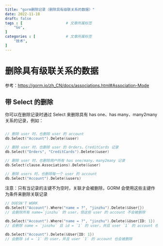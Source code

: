 ```yaml
---
title: "gorm删除记录（删除具有级联关系的数据）"
date: 2022-11-18
draft: false
tags : [                    # 文章所属标签
    "Go",
]
categories : [              # 文章所属标签
    "技术",
]
---
```



# 删除具有级联关系的数据

参考：https://gorm.io/zh_CN/docs/associations.html#Association-Mode

## 带 Select 的删除

你可以在删除记录时通过 Select 来删除具有 has one、has many、many2many 关系的记录，例如：

```go

// 删除 user 时，也删除 user 的 account
db.Select("Account").Delete(&user)

// 删除 user 时，也删除 user 的 Orders、CreditCards 记录
db.Select("Orders", "CreditCards").Delete(&user)

// 删除 user 时，也删除用户所有 has one/many、many2many 记录
db.Select(clause.Associations).Delete(&user)

// 删除 users 时，也删除每一个 user 的 account
db.Select("Account").Delete(&users)

```

注意：只有当记录的主键不为空时，关联才会被删除，GORM 会使用这些主键作为条件来删除关联记录

```go
// DOESN'T WORK
db.Select("Account").Where("name = ?", "jinzhu").Delete(&User{})
// 会删除所有 name=`jinzhu` 的 user，但这些 user 的 account 不会被删除

db.Select("Account").Where("name = ?", "jinzhu").Delete(&User{ID: 1})
// 会删除 name = `jinzhu` 且 id = `1` 的 user，并且 user `1` 的 account 也会被删除

db.Select("Account").Delete(&User{ID: 1})
// 会删除 id = `1` 的 user，并且 user `1` 的 account 也会被删除

```